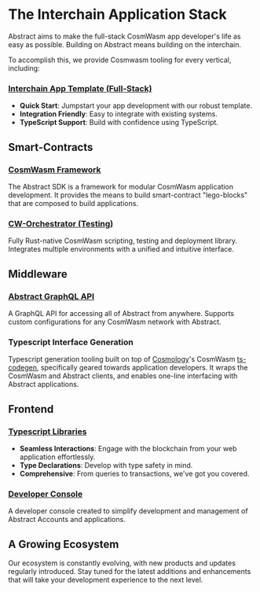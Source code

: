 # The Interchain Application Stack

Abstract aims to make the full-stack CosmWasm app developer's life as easy as possible. Building on Abstract means building on the interchain.

To accomplish this, we provide Cosmwasm tooling for every vertical, including:


### [Interchain App Template (Full-Stack)](2_abstract_app_template.md)

- **Quick Start**: Jumpstart your app development with our robust template.
- **Integration Friendly**: Easy to integrate with existing systems.
- **TypeScript Support**: Build with confidence using TypeScript.


## Smart-Contracts

### [CosmWasm Framework](5_framework.md)

The Abstract SDK is a framework for modular CosmWasm application development. It provides the means to build smart-contract "lego-blocks" that are composed to build applications.

### [CW-Orchestrator (Testing)](1_cw_orchestrator.md)

Fully Rust-native CosmWasm scripting, testing and deployment library. Integrates multiple environments with a unified and intuitive interface.

## Middleware

### [Abstract GraphQL API ](6_api.md)

A GraphQL API for accessing all of Abstract from anywhere. Supports custom configurations for any CosmWasm network with Abstract.

### Typescript Interface Generation

Typescript generation tooling built on top of [Cosmology](https://cosmology.tech)'s CosmWasm [ts-codegen](https://github.com/CosmWasm/ts-codegen), specifically geared towards application developers. It wraps the CosmWasm and Abstract clients, and enables one-line interfacing with Abstract applications.

## Frontend

### [Typescript Libraries](4_abstract_js.md)

- **Seamless Interactions**: Engage with the blockchain from your web application effortlessly.
- **Type Declarations**: Develop with type safety in mind.
- **Comprehensive**: From queries to transactions, we've got you covered.

### [Developer Console](7_console.md)

A developer console created to simplify development and management of Abstract Accounts and applications.


## A Growing Ecosystem

Our ecosystem is constantly evolving, with new products and updates regularly introduced. Stay tuned for the latest
additions and enhancements that will take your development experience to the next level.

